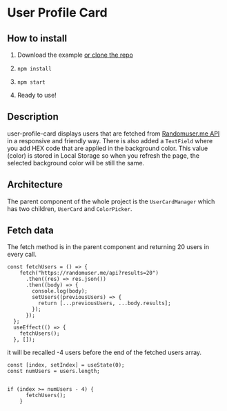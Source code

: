 # User Profile Card

## How to install

1. Download the example [or clone the repo](https://github.com/Zabzuki/user-profile-card.git)

2. `npm install`
3. `npm start`
4. Ready to use!

## Description

user-profile-card displays users that are fetched from [Randomuser.me API](https://randomuser.me/) in a responsive and friendly way. There is also added a `TextField` where you add HEX code that are applied in the background color. This value (color) is stored in Local Storage so when you refresh the page, the selected background color will be still the same.

## Architecture

The parent component of the whole project is the `UserCardManager` which has two children, `UserCard` and `ColorPicker`.

## Fetch data

The fetch method is in the parent component and returning 20 users in every call.

```
const fetchUsers = () => {
    fetch("https://randomuser.me/api?results=20")
      .then((res) => res.json())
      .then((body) => {
        console.log(body);
        setUsers((previousUsers) => {
          return [...previousUsers, ...body.results];
        });
      });
  };
  useEffect(() => {
    fetchUsers();
  }, []);
```

it will be recalled -4 users before the end of the fetched users array.

```
const [index, setIndex] = useState(0);
const numUsers = users.length;


if (index >= numUsers - 4) {
      fetchUsers();
    }
```
